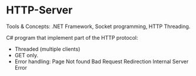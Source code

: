 # HTTP-Server
Tools &amp; Concepts: .NET Framework, Socket programming, HTTP Threading.

C# program that implement part of the HTTP protocol:
- Threaded (multiple clients)
- GET only.
- Error handling: 
    Page Not found
    Bad Request
    Redirection
    Internal Server Error

